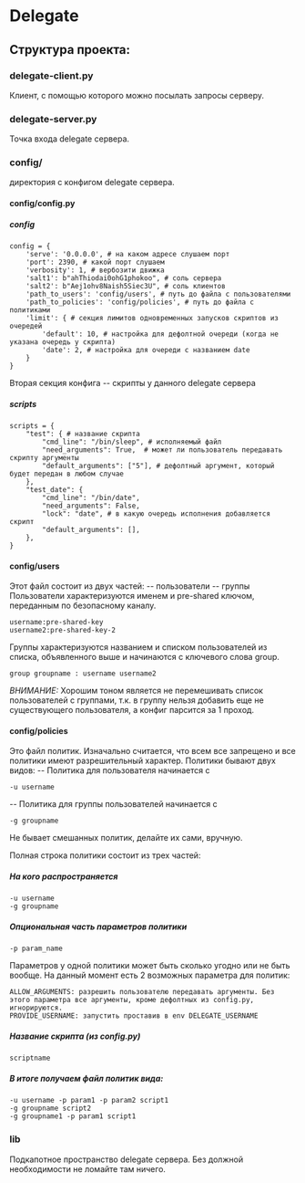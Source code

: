 # Delegate

## Структура проекта:
### delegate-client.py 
Клиент, с помощью которого можно посылать запросы серверу.

### delegate-server.py
Точка входа delegate сервера. 

### config/ 
директория с конфигом delegate сервера.

#### config/config.py

##### config 
    config = {
        'serve': '0.0.0.0', # на каком адресе слушаем порт
        'port': 2390, # какой порт слушаем
        'verbosity': 1, # вербозити движка
        'salt1': b"ahThiodai0ohG1phokoo", # соль сервера
        'salt2': b"Aej1ohv8Naish5Siec3U", # соль клиентов
        'path_to_users': 'config/users', # путь до файла с пользователями
        'path_to_policies': 'config/policies', # путь до файла с политиками
        'limit': { # секция лимитов одновременных запусков скриптов из очередей
            'default': 10, # настройка для дефолтной очереди (когда не указана очередь у скрипта)
            'date': 2, # настройка для очереди с названием date
        }
    }
Вторая секция конфига -- скрипты у данного delegate сервера
##### scripts 
    scripts = {
        "test": { # название скрипта
            "cmd_line": "/bin/sleep", # исполняемый файл
            "need_arguments": True,  # может ли пользователь передавать скрипту аргументы
            "default_arguments": ["5"], # дефолтный аргумент, который будет передан в любом случае
        },
        "test_date": {
            "cmd_line": "/bin/date",
            "need_arguments": False,
            "lock": "date", # в какую очередь исполнения добавляется скрипт
            "default_arguments": [],
        },
    }


#### config/users 
Этот файл состоит из двух частей:
-- пользователи
-- группы
Пользователи характеризуются именем и pre-shared ключом, переданным по безопасному каналу.

    username:pre-shared-key
    username2:pre-shared-key-2

Группы характеризуются названием и списком пользователей из списка, объявленного выше и начинаются с ключевого слова group. 

    group groupname : username username2
*ВНИМАНИЕ:* Хорошим тоном является не перемешивать список пользователей с группами, т.к. в группу нельзя добавить еще не существующего пользователя, а конфиг парсится за 1 проход.

#### config/policies

Это файл политик. Изначально считается, что всем все запрещено и все политики имеют разрешительный характер.
Политики бывают двух видов:
-- Политика для пользователя начинается с

    -u username
-- Политика для группы пользователей начинается с

    -g groupname
Не бывает смешанных политик, делайте их сами, вручную.

Полная строка политики состоит из трех частей:
##### На кого распространяется

    -u username
    -g groupname
##### Опциональная часть параметров политики

    -p param_name
Параметров у одной политики может быть сколько угодно или не быть вообще.
На данный момент есть 2 возможных параметра для политик:

    ALLOW_ARGUMENTS: разрешить пользователю передавать аргументы. Без этого параметра все аргументы, кроме дефолтных из config.py, игнорируются.
    PROVIDE_USERNAME: запустить проставив в env DELEGATE_USERNAME
##### Название скрипта (из config.py)

    scriptname

##### В итоге получаем файл политик вида:

    -u username -p param1 -p param2 script1
    -g groupname script2
    -g groupname1 -p param1 script1

### lib
Подкапотное пространство delegate сервера. Без должной необходимости не ломайте там ничего.
